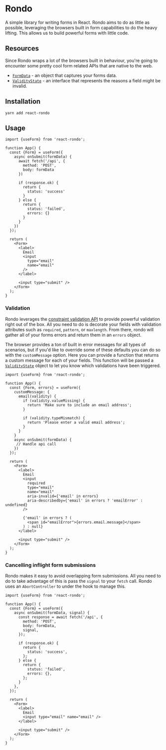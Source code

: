 # Rondo

A simple library for writing forms in React. Rondo aims to do as little as possible, leveraging the browsers built in form capabilities to do the heavy lifting. This allows us to build powerful forms with little code.

## Resources

Since Rondo wraps a lot of the browsers built in behaviour, you're going to encounter some pretty cool form related APIs that are native to the web.

- [`FormData`](https://developer.mozilla.org/en-US/docs/Web/API/FormData) - an object that captures your forms data.
- [`ValidityState`](https://developer.mozilla.org/en-US/docs/Web/API/ValidityState) - an interface that represents the reasons a field might be invalid.

## Installation

`yarn add react-rondo`

## Usage

```tsx
import {useForm} from 'react-rondo';

function App() {
  const {Form} = useForm({
    async onSubmit(formData) {
      await fetch('/api', {
        method: 'POST',
        body: formData
      })

      if (response.ok) {
        return {
          status: 'success'
        }
      } else {
        return {
          status: 'failed',
          errors: {}
        }
      }
    })
  });

  return (
    <Form>
      <label>
        Email
        <input
          type="email"
          name="email"
        />
      </label>

      <input type="submit" />
    </Form>
  );
}
```

### Validation

Rondo leverages the [constraint validation API](https://developer.mozilla.org/en-US/docs/Web/API/Constraint_validation) to provide powerful validation right out of the box. All you need to do is decorate your fields with validation attributes such as `required`, `pattern`, or `maxlength`. From there, rondo will gather all of your forms errors and return them in an `errors` object.

The browser provides a ton of built in error messages for all types of scenarios, but if you'd like to override some of these defaults you can do so with the `customMessage` option. Here you can provide a function that returns a custom message for each of your fields. This function will be passed a [`ValidityState`](https://developer.mozilla.org/en-US/docs/Web/API/ValidityState) object to let you know which validations have been triggered.

```tsx
import {useForm} from 'react-rondo';

function App() {
  const {Form, errors} = useForm({
    customMessage: {
      email(validity) {
        if (validity.valueMissing) {
          return 'Make sure to include an email address';
        }

        if (validity.typeMismatch) {
          return 'Please enter a valid email address';
        }
      }
    }
    async onSubmit(formData) {
     // Handle api call
    })
  });

  return (
    <Form>
      <label>
        Email
        <input
          required
          type="email"
          name="email"
          aria-invalid={'email' in errors}
          aria-describedby={'email' in errors ? 'emailError' : undefined}
        />

        {'email' in errors ? (
          <span id="emailError">{errors.email.message}</span>
        ) : null}
      </label>

      <input type="submit" />
    </Form>
  );
}
```

### Cancelling inflight form submissions

Rondo makes it easy to avoid overlapping form submissions. All you need to do to take advantage of this is pass the `signal` to your `fetch` call. Rondo uses an `AbortController` to under the hook to manage this.

```tsx
import {useForm} from 'react-rondo';

function App() {
  const {Form} = useForm({
    async onSubmit(formData, signal) {
      const response = await fetch('/api', {
        method: 'POST',
        body: formData,
        signal,
      });

      if (response.ok) {
        return {
          status: 'success',
        };
      } else {
        return {
          stutus: 'failed',
          errors: {},
        };
      }
    },
  });

  return (
    <Form>
      <label>
        Email
        <input type="email" name="email" />
      </label>

      <input type="submit" />
    </Form>
  );
}
```
